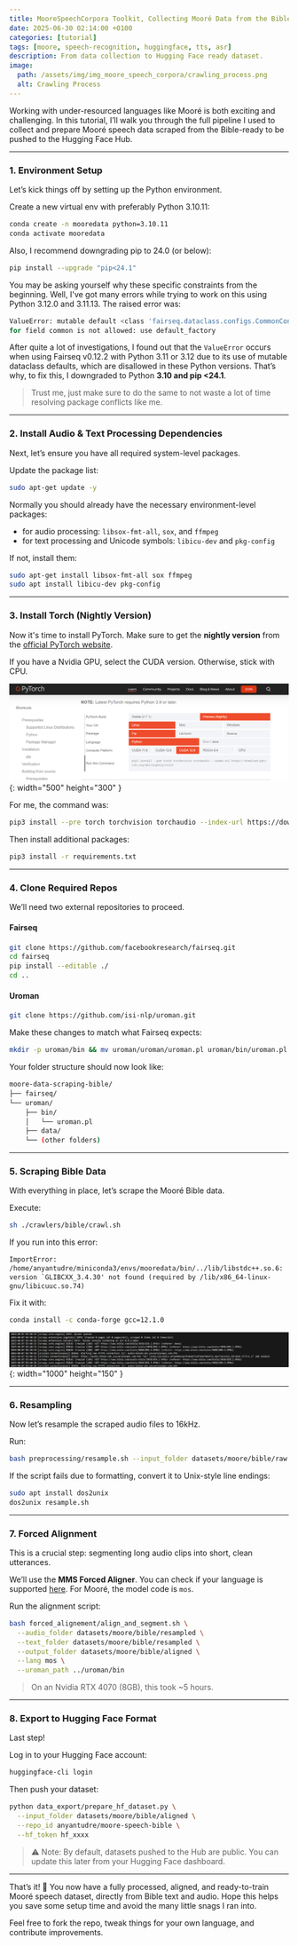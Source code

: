 ```yaml
---
title: MooreSpeechCorpora Toolkit, Collecting Mooré Data from the Bible
date: 2025-06-30 02:14:00 +0100
categories: [tutorial]
tags: [moore, speech-recognition, huggingface, tts, asr]
description: From data collection to Hugging Face ready dataset.
image:
  path: /assets/img/img_moore_speech_corpora/crawling_process.png
  alt: Crawling Process
---
```


Working with under-resourced languages like Mooré is both exciting and challenging. In this tutorial, I’ll walk you through the full pipeline I used to collect and prepare Mooré speech data scraped from the Bible-ready to be pushed to the Hugging Face Hub.

---

### 1. Environment Setup

Let’s kick things off by setting up the Python environment.

Create a new virtual env with preferably Python 3.10.11:

```bash
conda create -n mooredata python=3.10.11
conda activate mooredata
````

Also, I recommend downgrading pip to 24.0 (or below):

```bash
pip install --upgrade "pip<24.1"
```

You may be asking yourself why these specific constraints from the beginning. Well, I've got many errors while trying to work on this using Python 3.12.0 and 3.11.13. The raised error was:

```bash
ValueError: mutable default <class 'fairseq.dataclass.configs.CommonConfig'>
for field common is not allowed: use default_factory
```

After quite a lot of investigations, I found out that the `ValueError` occurs when using Fairseq v0.12.2 with Python 3.11 or 3.12 due to its use of mutable dataclass defaults, which are disallowed in these Python versions. That’s why, to fix this, I downgraded to Python **3.10 and pip <24.1**.

> Trust me, just make sure to do the same to not waste a lot of time resolving package conflicts like me.

---

### 2. Install Audio & Text Processing Dependencies

Next, let’s ensure you have all required system-level packages.

Update the package list:

```bash
sudo apt-get update -y
```

Normally you should already have the necessary environment-level packages:

* for audio processing: `libsox-fmt-all`, `sox`, and `ffmpeg`
* for text processing and Unicode symbols: `libicu-dev` and `pkg-config`

If not, install them:

```bash
sudo apt-get install libsox-fmt-all sox ffmpeg
sudo apt install libicu-dev pkg-config
```

---

### 3. Install Torch (Nightly Version)

Now it's time to install PyTorch. Make sure to get the **nightly version** from the [official PyTorch website](https://pytorch.org/get-started/locally/).

If you have a Nvidia GPU, select the CUDA version. Otherwise, stick with CPU.

![Torch Install](/assets/img/img_moore_speech_corpora/torch_install.png){: width="500" height="300" }

For me, the command was:

```bash
pip3 install --pre torch torchvision torchaudio --index-url https://download.pytorch.org/whl/nightly/cu128
```

Then install additional packages:

```bash
pip3 install -r requirements.txt
```

---

### 4. Clone Required Repos

We’ll need two external repositories to proceed.

#### Fairseq

```bash
git clone https://github.com/facebookresearch/fairseq.git
cd fairseq
pip install --editable ./ 
cd ..
```

#### Uroman

```bash
git clone https://github.com/isi-nlp/uroman.git
```

Make these changes to match what Fairseq expects:

```bash
mkdir -p uroman/bin && mv uroman/uroman/uroman.pl uroman/bin/uroman.pl && mv uroman/uroman/data uroman/data
```

Your folder structure should now look like:

```bash
moore-data-scraping-bible/
├── fairseq/
└── uroman/
    ├── bin/
    │   └── uroman.pl
    ├── data/
    └── (other folders)
```

---

### 5. Scraping Bible Data

With everything in place, let’s scrape the Mooré Bible data.

Execute:

```bash
sh ./crawlers/bible/crawl.sh
```

If you run into this error:

```
ImportError: /home/anyantudre/miniconda3/envs/mooredata/bin/../lib/libstdc++.so.6: version `GLIBCXX_3.4.30' not found (required by /lib/x86_64-linux-gnu/libicuuc.so.74)
```

Fix it with:

```bash
conda install -c conda-forge gcc=12.1.0
```

![Crawling Process](/assets/img/img_moore_speech_corpora/crawling_process.png){: width="1000" height="150" }

---

### 6. Resampling

Now let’s resample the scraped audio files to 16kHz.

Run:

```bash
bash preprocessing/resample.sh --input_folder datasets/moore/bible/raw --output_folder datasets/moore/bible/resampled
```

If the script fails due to formatting, convert it to Unix-style line endings:

```bash
sudo apt install dos2unix
dos2unix resample.sh
```

---

### 7. Forced Alignment

This is a crucial step: segmenting long audio clips into short, clean utterances.

We’ll use the **MMS Forced Aligner**. You can check if your language is supported [here](https://dl.fbaipublicfiles.com/mms/tts/all-tts-languages.html). For Mooré, the model code is `mos`.

Run the alignment script:

```bash
bash forced_alignement/align_and_segment.sh \
  --audio_folder datasets/moore/bible/resampled \
  --text_folder datasets/moore/bible/resampled \
  --output_folder datasets/moore/bible/aligned \
  --lang mos \
  --uroman_path ../uroman/bin
```

> On an Nvidia RTX 4070 (8GB), this took \~5 hours.

---

### 8. Export to Hugging Face Format

Last step!

Log in to your Hugging Face account:

```bash
huggingface-cli login
```

Then push your dataset:

```bash
python data_export/prepare_hf_dataset.py \
  --input_folder datasets/moore/bible/aligned \
  --repo_id anyantudre/moore-speech-bible \
  --hf_token hf_xxxx
```

> ⚠️ Note: By default, datasets pushed to the Hub are public. You can update this later from your Hugging Face dashboard.

---

That’s it! 🎉 You now have a fully processed, aligned, and ready-to-train Mooré speech dataset, directly from Bible text and audio. Hope this helps you save some setup time and avoid the many little snags I ran into.

Feel free to fork the repo, tweak things for your own language, and contribute improvements.
